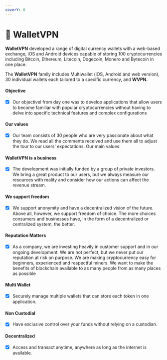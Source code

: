 ```yaml
---
coverY: 0
---
```


# 💼 WalletVPN

**WalletVPN** developed a range of digital currency wallets with a web-based exchange, iOS and Android devices capable of storing 100 cryptocurrencies including Bitcoin, Ethereum, Litecoin, Dogecoin, Monero and Bytecoin in one place.&#x20;

The **WalletVPN** family includes Multiwallet (iOS, Android and web version), 30 individual wallets each tailored to a specific currency, and **WVPN.**

#### Objective

* [x] Our objectivel from day one was to develop applications that allow users to become familiar with popular cryptocurrencies without having to delve into specific technical features and complex configurations

#### Our values

* [x] Our team consists of 30 people who are very passionate about what they do. We read all the comments received and use them all to adjust the tour to our users' expectations. Our main values:

#### WalletVPN is a business

* [x] The development was initially funded by a group of private investors. We bring a great product to our users, but we always measure our resources with reality and consider how our actions can affect the revenue stream.

#### We support freedom

* [x] We support anonymity and have a decentralized vision of the future. Above all, however, we support freedom of choice. The more choices consumers and businesses have, in the form of a decentralized or centralized system, the better.

#### Reputation Matters

* [x] As a company, we are investing heavily in customer support and in our ongoing development. We are not perfect, but we never put our reputation at risk on purpose. We are making cryptocurrency easy for beginners, experienced and respectful miners. We want to make the benefits of blockchain available to as many people from as many places as possible

#### Multi Wallet&#x20;

* [x] Securely manage multiple wallets that can store each token in one application.

#### Non Custodial

* [x] Have exclusive control over your funds without relying on a custodian.

#### Decentralized

* [x] Access and transact anytime, anywhere as long as the internet is available.
